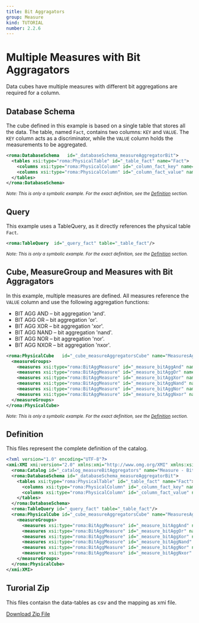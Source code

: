 ```yaml
---
title: Bit Aggragators
group: Measure
kind: TUTORIAL
number: 2.2.6
---
```

# Multiple Measures with Bit Aggragators

Data cubes have multiple measures with different bit aggregations are required for a column.


## Database Schema

The cube defined in this example is based on a single table that stores all the data. The table, named `Fact`, contains two columns: `KEY` and `VALUE`. The `KEY` column acts as a discriminator, while the `VALUE` column holds the measurements to be aggregated.


```xml
<roma:DatabaseSchema   id="_databaseSchema_measureAggregatorBit">
  <tables xsi:type="roma:PhysicalTable" id="_table_fact" name="Fact">
    <columns xsi:type="roma:PhysicalColumn" id="_column_fact_key" name="KEY"/>
    <columns xsi:type="roma:PhysicalColumn" id="_column_fact_value" name="VALUE" type="Integer"/>
  </tables>
</roma:DatabaseSchema>

```
*<small>Note: This is only a symbolic example. For the exact definition, see the [Definition](#definition) section.</small>*
## Query

This example uses a TableQuery, as it directly references the physical table `Fact`.


```xml
<roma:TableQuery  id="_query_fact" table="_table_fact"/>

```
*<small>Note: This is only a symbolic example. For the exact definition, see the [Definition](#definition) section.</small>*
## Cube, MeasureGroup and Measures with Bit Aggragators

In this example, multiple measures are defined. All measures reference the `VALUE` column and use the following aggregation functions:
- BIT AGG AND – bit aggregation 'and'.
- BIT AGG OR  – bit aggregation 'or'.
- BIT AGG XOR  – bit aggregation 'xor'.
- BIT AGG NAND – bit aggregation 'nand'.
- BIT AGG NOR  – bit aggregation 'nor'.
- BIT AGG NXOR  – bit aggregation 'nxor'.


```xml
<roma:PhysicalCube   id="_cube_measureAggregatorsCube" name="MeasuresAggregatorsCube" query="_query_fact">
  <measureGroups>
    <measures xsi:type="roma:BitAggMeasure" id="_measure_bitAggAnd" name="BitAgg AND" column="_column_fact_value"/>
    <measures xsi:type="roma:BitAggMeasure" id="_measure_bitAggOr" name="BitAgg OR" column="_column_fact_value" aggType="or"/>
    <measures xsi:type="roma:BitAggMeasure" id="_measure_bitAggXor" name="BitAgg XOR" column="_column_fact_value" aggType="xor"/>
    <measures xsi:type="roma:BitAggMeasure" id="_measure_bitAggNand" name="BitAgg NAND" column="_column_fact_value" not="true"/>
    <measures xsi:type="roma:BitAggMeasure" id="_measure_bitAggNor" name="BitAgg NOR" column="_column_fact_value" aggType="or" not="true"/>
    <measures xsi:type="roma:BitAggMeasure" id="_measure_bitAggNxor" name="BitAgg NXOR" column="_column_fact_value" aggType="xor" not="true"/>
  </measureGroups>
</roma:PhysicalCube>

```
*<small>Note: This is only a symbolic example. For the exact definition, see the [Definition](#definition) section.</small>*

## Definition

This files represent the complete definition of the catalog.

```xml
<?xml version="1.0" encoding="UTF-8"?>
<xmi:XMI xmi:version="2.0" xmlns:xmi="http://www.omg.org/XMI" xmlns:xsi="http://www.w3.org/2001/XMLSchema-instance" xmlns:roma="https://www.daanse.org/spec/org.eclipse.daanse.rolap.mapping">
  <roma:Catalog id="_catalog_measureBitAggregators" name="Measure - Bit Aggragators" cubes="_cube_measureAggregatorsCube" dbschemas="_databaseSchema_measureAggregatorBit"/>
  <roma:DatabaseSchema id="_databaseSchema_measureAggregatorBit">
    <tables xsi:type="roma:PhysicalTable" id="_table_fact" name="Fact">
      <columns xsi:type="roma:PhysicalColumn" id="_column_fact_key" name="KEY"/>
      <columns xsi:type="roma:PhysicalColumn" id="_column_fact_value" name="VALUE" type="Integer"/>
    </tables>
  </roma:DatabaseSchema>
  <roma:TableQuery id="_query_fact" table="_table_fact"/>
  <roma:PhysicalCube id="_cube_measureAggregatorsCube" name="MeasuresAggregatorsCube" query="_query_fact">
    <measureGroups>
      <measures xsi:type="roma:BitAggMeasure" id="_measure_bitAggAnd" name="BitAgg AND" column="_column_fact_value"/>
      <measures xsi:type="roma:BitAggMeasure" id="_measure_bitAggOr" name="BitAgg OR" column="_column_fact_value" aggType="or"/>
      <measures xsi:type="roma:BitAggMeasure" id="_measure_bitAggXor" name="BitAgg XOR" column="_column_fact_value" aggType="xor"/>
      <measures xsi:type="roma:BitAggMeasure" id="_measure_bitAggNand" name="BitAgg NAND" column="_column_fact_value" not="true"/>
      <measures xsi:type="roma:BitAggMeasure" id="_measure_bitAggNor" name="BitAgg NOR" column="_column_fact_value" aggType="or" not="true"/>
      <measures xsi:type="roma:BitAggMeasure" id="_measure_bitAggNxor" name="BitAgg NXOR" column="_column_fact_value" aggType="xor" not="true"/>
    </measureGroups>
  </roma:PhysicalCube>
</xmi:XMI>

```



## Turorial Zip
This files contaisn the data-tables as csv and the mapping as xmi file.

<a href="./zip/tutorial.cube.measure.aggregator.bit.zip" download>Download Zip File</a>
